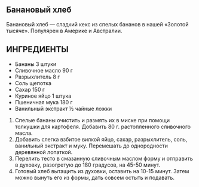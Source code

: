 ## Банановый хлеб

Банановый хлеб — сладкий кекс из спелых бананов в нашей «Золотой тысяче». Популярен в Америке и Австралии.

## ИНГРЕДИЕНТЫ


- Бананы 3 штуки
- Сливочное масло 90 г
- Разрыхлитель 8 г
- Соль щепотка
- Сахар 150 г
- Куриное яйцо 1 штука
- Пшеничная мука 180 г
- Ванильный экстракт ½ чайные ложки

1. Спелые бананы очистить и размять их в миске при помощи толкушки для картофеля. Добавить 80 г. растопленного сливочного масла.
1. Добавить слегка взбитое вилкой яйцо, сахар, разрыхлитель, соль, ванильный экстракт и муку. Перемешать до однородности деревянной лопаткой.
1. Перелить тесто в смазанную сливочным маслом форму и отправить в духовку, разогретую до 180 градусов, на 45-50 минут.
1. Готовый хлеб вытащить из духовки, оставить на 10-15 минут. Затем можно вынуть его из формы, дать совсем остыть и подавать.
